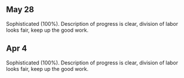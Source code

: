 ## May 28
Sophisticated (100%). Description of progress is clear, division of labor looks fair, keep up the good work.

## Apr 4
Sophisticated (100%). Description of progress is clear, division of labor looks fair, keep up the good work.


